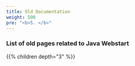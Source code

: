 ```yaml
---
title: Old Documentation
weight: 500
pre: "<b>5. </b>"
---
```


### List of old pages related to Java Webstart

{{% children depth="3" %}}
